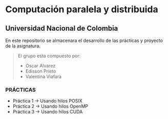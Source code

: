  # Computación paralela y distribuida

## Universidad Nacional de Colombia

 En este repositorio se almacenara el desarrollo de las prácticas y proyecto de la asignatura.

> El grupo esta compuesto por:
>
> - Oscar Alvarez
> - Edisson Prieto
> - Valentina Viafara 



### PRÁCTICAS

- Práctica 1 -> Usando hilos POSIX
- Práctica 2 -> Usando hilos OpenMP
- Práctica 3 -> Usando hilos CUDA



 